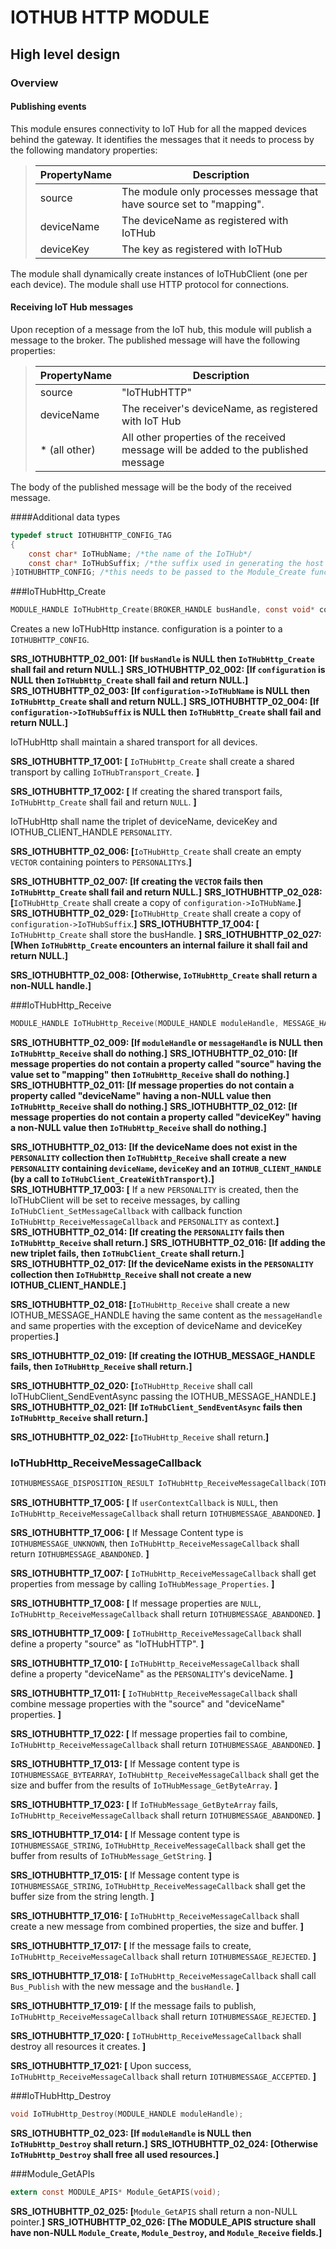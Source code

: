 IOTHUB HTTP MODULE
===========

High level design
-----------------

### Overview

#### Publishing events
This module ensures connectivity to IoT Hub for all the mapped devices behind the gateway. It identifies the messages that it needs to process
by the following mandatory properties:

>| PropertyName | Description                                                                  |
>|--------------|------------------------------------------------------------------------------|
>| source       | The module only processes message that have source set to "mapping".         |
>| deviceName   | The deviceName as registered with IoTHub                                     |
>| deviceKey    | The key as registered with IoTHub                                            |

The module shall dynamically create instances of IoTHubClient (one per each device). The module shall use HTTP 
protocol for connections.

#### Receiving IoT Hub messages
Upon reception of a message from the IoT hub, this module will publish a message to the broker.  The published message will have the following properties:
>| PropertyName  | Description                                                                         |
>| ------------- | ----------------------------------------------------------------------------------- |
>| source        | "IoTHubHTTP"                                                                    |
>| deviceName    | The receiver's deviceName, as registered with IoT Hub                                |
>| * (all other) | All other properties of the received message will be added to the published message |

The body of the published message will be the body of the received message.


####Additional data types
```C
typedef struct IOTHUBHTTP_CONFIG_TAG
{
	const char* IoTHubName; /*the name of the IoTHub*/
	const char* IoTHubSuffix; /*the suffix used in generating the host name*/
}IOTHUBHTTP_CONFIG; /*this needs to be passed to the Module_Create function*/
```

###IoTHubHttp_Create
```C
MODULE_HANDLE IoTHubHttp_Create(BROKER_HANDLE busHandle, const void* configuration);
```
Creates a new IoTHubHttp instance. configuration is a pointer to a `IOTHUBHTTP_CONFIG`.

**SRS_IOTHUBHTTP_02_001: [**If `busHandle` is NULL then `IoTHubHttp_Create` shall fail and return NULL.**]**
**SRS_IOTHUBHTTP_02_002: [**If `configuration` is NULL then `IoTHubHttp_Create` shall fail and return NULL.**]**
**SRS_IOTHUBHTTP_02_003: [**If `configuration->IoTHubName` is NULL then `IoTHubHttp_Create` shall and return NULL.**]**
**SRS_IOTHUBHTTP_02_004: [**If `configuration->IoTHubSuffix` is NULL then `IoTHubHttp_Create` shall fail and return NULL.**]**

IoTHubHttp shall maintain a shared transport for all devices.

**SRS_IOTHUBHTTP_17_001: [** `IoTHubHttp_Create` shall create a shared transport by calling `IoTHubTransport_Create`. **]**

**SRS_IOTHUBHTTP_17_002: [** If creating the shared transport fails, `IoTHubHttp_Create` shall fail and return `NULL`. **]**

IoTHubHttp shall name the triplet of deviceName, deviceKey and IOTHUB_CLIENT_HANDLE `PERSONALITY`.  

**SRS_IOTHUBHTTP_02_006: [**`IoTHubHttp_Create` shall create an empty `VECTOR` containing pointers to `PERSONALITY`s.**]** 

**SRS_IOTHUBHTTP_02_007: [**If creating the `VECTOR` fails
then `IoTHubHttp_Create` shall fail and return NULL.**]**
**SRS_IOTHUBHTTP_02_028: [**`IoTHubHttp_Create` shall create a copy of `configuration->IoTHubName`.**]**
**SRS_IOTHUBHTTP_02_029: [**`IoTHubHttp_Create` shall create a copy of `configuration->IoTHubSuffix`.**]**
**SRS_IOTHUBHTTP_17_004: [** `IoTHubHttp_Create` shall store the busHandle. **]**
**SRS_IOTHUBHTTP_02_027: [**When `IoTHubHttp_Create` encounters an internal failure it shall fail and return NULL.**]**

**SRS_IOTHUBHTTP_02_008: [**Otherwise, `IoTHubHttp_Create` shall return a non-NULL handle.**]**

###IoTHubHttp_Receive
```C
MODULE_HANDLE IoTHubHttp_Receive(MODULE_HANDLE moduleHandle, MESSAGE_HANDLE messageHandle);
```
**SRS_IOTHUBHTTP_02_009: [**If `moduleHandle` or `messageHandle` is NULL then `IoTHubHttp_Receive` shall do nothing.**]**
**SRS_IOTHUBHTTP_02_010: [**If message properties do not contain a property called "source" having the value set to "mapping" then `IoTHubHttp_Receive` shall do nothing.**]**
**SRS_IOTHUBHTTP_02_011: [**If message properties do not contain a property called "deviceName" having a non-NULL value then `IoTHubHttp_Receive` shall do nothing.**]**
**SRS_IOTHUBHTTP_02_012: [**If message properties do not contain a property called "deviceKey" having a non-NULL value then `IoTHubHttp_Receive` shall do nothing.**]**

**SRS_IOTHUBHTTP_02_013: [**If the deviceName does not exist in the `PERSONALITY` collection then `IoTHubHttp_Receive` shall create a new 
`PERSONALITY` containing `deviceName`, `deviceKey` and an `IOTHUB_CLIENT_HANDLE` (by a call to `IoTHubClient_CreateWithTransport`).**]**
**SRS_IOTHUBHTTP_17_003: [** If a new `PERSONALITY` is created, then the IoTHubClient will be set to receive messages, by calling `IoTHubClient_SetMessageCallback` with callback function `IoTHubHttp_ReceiveMessageCallback` and `PERSONALITY` as context.**]**   
**SRS_IOTHUBHTTP_02_014: [**If creating the `PERSONALITY` fails then `IoTHubHttp_Receive` shall return.**]** 
**SRS_IOTHUBHTTP_02_016: [**If adding the new triplet fails, then `IoTHubClient_Create` shall return.**]** 
**SRS_IOTHUBHTTP_02_017: [**If the deviceName exists in the `PERSONALITY` collection then `IoTHubHttp_Receive` shall not 
create a new IOTHUB_CLIENT_HANDLE.**]**

**SRS_IOTHUBHTTP_02_018: [**`IoTHubHttp_Receive` shall create a new IOTHUB_MESSAGE_HANDLE having the same content as the `messageHandle` and
same properties with the exception of deviceName and deviceKey properties.**]**

**SRS_IOTHUBHTTP_02_019: [**If creating the IOTHUB_MESSAGE_HANDLE fails, then `IoTHubHttp_Receive` shall return.**]**

**SRS_IOTHUBHTTP_02_020: [**`IoTHubHttp_Receive` shall call IoTHubClient_SendEventAsync passing the IOTHUB_MESSAGE_HANDLE.**]**
**SRS_IOTHUBHTTP_02_021: [**If `IoTHubClient_SendEventAsync` fails then `IoTHubHttp_Receive` shall return.**]**

**SRS_IOTHUBHTTP_02_022: [**`IoTHubHttp_Receive` shall return.**]**


### IoTHubHttp_ReceiveMessageCallback
```c
IOTHUBMESSAGE_DISPOSITION_RESULT IoTHubHttp_ReceiveMessageCallback(IOTHUB_MESSAGE_HANDLE msg, void* userContextCallback)
```

**SRS_IOTHUBHTTP_17_005: [** If `userContextCallback` is `NULL`, then `IoTHubHttp_ReceiveMessageCallback` shall return `IOTHUBMESSAGE_ABANDONED`. **]**

**SRS_IOTHUBHTTP_17_006: [** If Message Content type is `IOTHUBMESSAGE_UNKNOWN`, then `IoTHubHttp_ReceiveMessageCallback` shall return `IOTHUBMESSAGE_ABANDONED`. **]**

**SRS_IOTHUBHTTP_17_007: [** `IoTHubHttp_ReceiveMessageCallback` shall get properties from message by calling `IoTHubMessage_Properties`. **]**

**SRS_IOTHUBHTTP_17_008: [** If message properties are `NULL`, `IoTHubHttp_ReceiveMessageCallback` shall return `IOTHUBMESSAGE_ABANDONED`. **]**

**SRS_IOTHUBHTTP_17_009: [** `IoTHubHttp_ReceiveMessageCallback` shall define a property "source" as "IoTHubHTTP". **]**

**SRS_IOTHUBHTTP_17_010: [** `IoTHubHttp_ReceiveMessageCallback` shall define a property "deviceName" as the `PERSONALITY`'s deviceName. **]**

**SRS_IOTHUBHTTP_17_011: [** `IoTHubHttp_ReceiveMessageCallback` shall combine message properties with the "source" and "deviceName" properties. **]**

**SRS_IOTHUBHTTP_17_022: [** If message properties fail to combine, `IoTHubHttp_ReceiveMessageCallback` shall return `IOTHUBMESSAGE_ABANDONED`. **]**

**SRS_IOTHUBHTTP_17_013: [** If Message content type is `IOTHUBMESSAGE_BYTEARRAY`, `IoTHubHttp_ReceiveMessageCallback` shall get the size and buffer from the  results of `IoTHubMessage_GetByteArray`. **]**

**SRS_IOTHUBHTTP_17_023: [** If `IoTHubMessage_GetByteArray` fails, `IoTHubHttp_ReceiveMessageCallback` shall return `IOTHUBMESSAGE_ABANDONED`. **]**

**SRS_IOTHUBHTTP_17_014: [** If Message content type is `IOTHUBMESSAGE_STRING`, `IoTHubHttp_ReceiveMessageCallback` shall get the buffer from results of `IoTHubMessage_GetString`. **]**

**SRS_IOTHUBHTTP_17_015: [** If Message content type is `IOTHUBMESSAGE_STRING`, `IoTHubHttp_ReceiveMessageCallback` shall get the buffer size from the string length. **]**

**SRS_IOTHUBHTTP_17_016: [** `IoTHubHttp_ReceiveMessageCallback` shall create a new message from combined properties, the size and buffer. **]**

**SRS_IOTHUBHTTP_17_017: [** If the message fails to create, `IoTHubHttp_ReceiveMessageCallback` shall return `IOTHUBMESSAGE_REJECTED`. **]**

**SRS_IOTHUBHTTP_17_018: [** `IoTHubHttp_ReceiveMessageCallback` shall call `Bus_Publish` with the new message and the `busHandle`. **]**

**SRS_IOTHUBHTTP_17_019: [** If the message fails to publish, `IoTHubHttp_ReceiveMessageCallback` shall return `IOTHUBMESSAGE_REJECTED`. **]**

**SRS_IOTHUBHTTP_17_020: [** `IoTHubHttp_ReceiveMessageCallback` shall destroy all resources it creates. **]**

**SRS_IOTHUBHTTP_17_021: [** Upon success, `IoTHubHttp_ReceiveMessageCallback` shall return `IOTHUBMESSAGE_ACCEPTED`. **]**


###IoTHubHttp_Destroy
```C
void IoTHubHttp_Destroy(MODULE_HANDLE moduleHandle);
```
**SRS_IOTHUBHTTP_02_023: [**If `moduleHandle` is NULL then `IoTHubHttp_Destroy` shall return.**]**
**SRS_IOTHUBHTTP_02_024: [**Otherwise `IoTHubHttp_Destroy` shall free all used resources.**]**

###Module_GetAPIs
```C
extern const MODULE_APIS* Module_GetAPIS(void);
```

**SRS_IOTHUBHTTP_02_025: [**`Module_GetAPIS` shall return a non-NULL pointer.**]** 
**SRS_IOTHUBHTTP_02_026: [**The MODULE_APIS structure shall have non-NULL `Module_Create`, `Module_Destroy`, and `Module_Receive` fields.**]**
